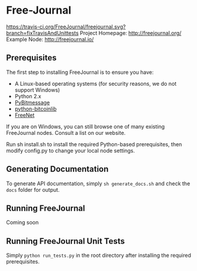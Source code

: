 # Free-Journal
https://travis-ci.org/FreeJournal/freejournal.svg?branch=fixTravisAndUnittests
Project Homepage: http://freejournal.org/
Example Node: http://freejournal.io/

## Prerequisites

The first step to installing FreeJournal is to ensure you have:
- A Linux-based operating systems (for security reasons, we do not support Windows)
- Python 2.x
- [PyBitmessage](https://github.com/Bitmessage/PyBitmessage/)
- [python-bitcoinlib](https://github.com/petertodd/python-bitcoinlib)
- [FreeNet](https://freenetproject.org)

If you are on Windows, you can still browse one of many existing FreeJournal nodes.
Consult a list on our website.

Run sh install.sh to install the required Python-based prerequisites, then modify
config.py to change your local node settings.

## Generating Documentation

To generate API documentation, simply `sh generate_docs.sh` and check the `docs` folder
for output.

## Running FreeJournal

Coming soon

## Running FreeJournal Unit Tests

Simply `python run_tests.py` in the root directory after installing the required
prerequisites.
